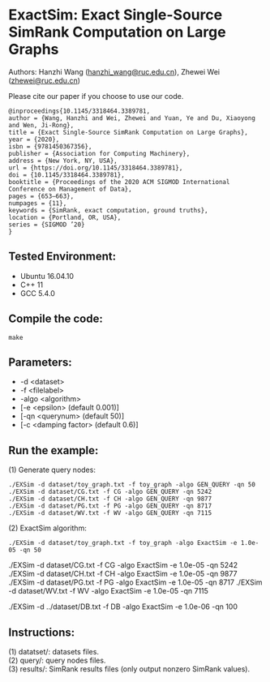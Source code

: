 # ExactSim: Exact Single-Source SimRank Computation on Large Graphs
Authors: Hanzhi Wang (hanzhi_wang@ruc.edu.cn), Zhewei Wei (zhewei@ruc.edu.cn)

Please cite our paper if you choose to use our code.
```
@inproceedings{10.1145/3318464.3389781,
author = {Wang, Hanzhi and Wei, Zhewei and Yuan, Ye and Du, Xiaoyong and Wen, Ji-Rong},
title = {Exact Single-Source SimRank Computation on Large Graphs},
year = {2020},
isbn = {9781450367356},
publisher = {Association for Computing Machinery},
address = {New York, NY, USA},
url = {https://doi.org/10.1145/3318464.3389781},
doi = {10.1145/3318464.3389781},
booktitle = {Proceedings of the 2020 ACM SIGMOD International Conference on Management of Data},
pages = {653–663},
numpages = {11},
keywords = {SimRank, exact computation, ground truths},
location = {Portland, OR, USA},
series = {SIGMOD ’20}
}
```

## Tested Environment:
- Ubuntu 16.04.10
- C++ 11
- GCC 5.4.0


## Compile the code:
```
make
```


## Parameters:
- -d \<dataset\> 
- -f \<filelabel\>
- -algo \<algorithm\>
- [-e \<epsilon\> (default 0.001)]
- [-qn \<querynum\> (default 50)]
- [-c \<damping factor\> (default 0.6)]


## Run the example:
(1) Generate query nodes:   
```
./EXSim -d dataset/toy_graph.txt -f toy_graph -algo GEN_QUERY -qn 50
./EXSim -d dataset/CG.txt -f CG -algo GEN_QUERY -qn 5242
./EXSim -d dataset/CH.txt -f CH -algo GEN_QUERY -qn 9877
./EXSim -d dataset/PG.txt -f PG -algo GEN_QUERY -qn 8717
./EXSim -d dataset/WV.txt -f WV -algo GEN_QUERY -qn 7115
```
(2) ExactSim algorithm: 
```
./EXSim -d dataset/toy_graph.txt -f toy_graph -algo ExactSim -e 1.0e-05 -qn 50
```
./EXSim -d dataset/CG.txt -f CG -algo ExactSim -e 1.0e-05 -qn 5242
./EXSim -d dataset/CH.txt -f CH -algo ExactSim -e 1.0e-05 -qn 9877
./EXSim -d dataset/PG.txt -f PG -algo ExactSim -e 1.0e-05 -qn 8717
./EXSim -d dataset/WV.txt -f WV -algo ExactSim -e 1.0e-05 -qn 7115

./EXSim -d ../dataset/DB.txt -f DB -algo ExactSim -e 1.0e-06 -qn 100

## Instructions:
(1) datatset/: datasets files.  
(2) query/: query nodes files.  
(3) results/: SimRank results files (only output nonzero SimRank values).  
